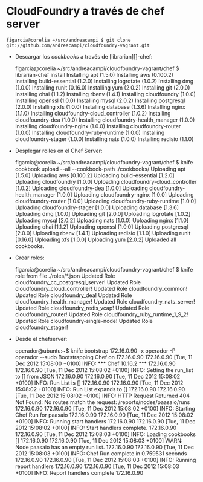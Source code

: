 CloudFoundry a través de chef server
====================================

`figarcia@corelia ~/src/andreacampi $ git clone git://github.com/andreacampi/cloudfoundry-vagrant.git`

* Descargar los _cookbooks_ a través de [librarian][]-chef: 

	figarcia@corelia ~/src/andreacampi/cloudfoundry-vagrant/chef $ librarian-chef install
	Installing apt (1.5.0)
	Installing aws (0.100.2)
	Installing build-essential (1.2.0)
	Installing logrotate (1.0.2)
	Installing dmg (1.0.0)
	Installing runit (0.16.0)
	Installing yum (2.0.2)
	Installing git (2.0.0)
	Installing ohai (1.1.2)
	Installing rbenv (1.4.1)
	Installing cloudfoundry (1.0.0)
	Installing openssl (1.0.0)
	Installing mysql (2.0.2)
	Installing postgresql (2.0.0)
	Installing xfs (1.0.0)
	Installing database (1.3.6)
	Installing nginx (1.1.0)
	Installing cloudfoundry-cloud_controller (1.0.2)
	Installing cloudfoundry-dea (1.0.0)
	Installing cloudfoundry-health_manager (1.0.0)
	Installing cloudfoundry-nginx (1.0.0)
	Installing cloudfoundry-router (1.0.0)
	Installing cloudfoundry-ruby-runtime (1.0.0)
	Installing cloudfoundry-stager (1.0.0)
	Installing nats (1.0.0)
	Installing redisio (1.1.0)

* Desplegar rolles en el Chef Server:

	figarcia@corelia ~/src/andreacampi/cloudfoundry-vagrant/chef $ knife cookbook upload --all --cookbook-path ./cookbooks/
	Uploading apt            [1.5.0]
	Uploading aws            [0.100.2]
	Uploading build-essential [1.2.0]
	Uploading cloudfoundry   [1.0.0]
	Uploading cloudfoundry-cloud_controller [1.0.2]
	Uploading cloudfoundry-dea [1.0.0]
	Uploading cloudfoundry-health_manager [1.0.0]
	Uploading cloudfoundry-nginx [1.0.0]
	Uploading cloudfoundry-router [1.0.0]
	Uploading cloudfoundry-ruby-runtime [1.0.0]
	Uploading cloudfoundry-stager [1.0.0]
	Uploading database       [1.3.6]
	Uploading dmg            [1.0.0]
	Uploading git            [2.0.0]
	Uploading logrotate      [1.0.2]
	Uploading mysql          [2.0.2]
	Uploading nats           [1.0.0]
	Uploading nginx          [1.1.0]
	Uploading ohai           [1.1.2]
	Uploading openssl        [1.0.0]
	Uploading postgresql     [2.0.0]
	Uploading rbenv          [1.4.1]
	Uploading redisio        [1.1.0]
	Uploading runit          [0.16.0]
	Uploading xfs            [1.0.0]
	Uploading yum            [2.0.2]
	Uploaded all cookbooks.


* Crear roles: 

	figarcia@corelia ~/src/andreacampi/cloudfoundry-vagrant/chef $ knife role from file ./roles/*.json
	Updated Role cloudfoundry_cc_postgresql_server!
	Updated Role cloudfoundry_cloud_controller!
	Updated Role cloudfoundry_common!
	Updated Role cloudfoundry_dea!
	Updated Role cloudfoundry_health_manager!
	Updated Role cloudfoundry_nats_server!
	Updated Role cloudfoundry_redis_vcap!
	Updated Role cloudfoundry_router!
	Updated Role cloudfoundry_ruby_runtime_1_9_2!
	Updated Role cloudfoundry-single-node!
	Updated Role cloudfoundry_stager!


* Desde el chefserver: 

	operador@ubuntu:~$ knife bootstrap 172.16.0.90 -x operador -P operador --sudo
	Bootstrapping Chef on 172.16.0.90
	172.16.0.90 [Tue, 11 Dec 2012 15:08:00 +0100] INFO: *** Chef 10.16.2 ***
	172.16.0.90 
	172.16.0.90 [Tue, 11 Dec 2012 15:08:02 +0100] INFO: Setting the run_list to [] from JSON
	172.16.0.90 
	172.16.0.90 [Tue, 11 Dec 2012 15:08:02 +0100] INFO: Run List is []
	172.16.0.90 
	172.16.0.90 [Tue, 11 Dec 2012 15:08:02 +0100] INFO: Run List expands to []
	172.16.0.90 
	172.16.0.90 [Tue, 11 Dec 2012 15:08:02 +0100] INFO: HTTP Request Returned 404 Not Found: No routes match the request: /reports/nodes/paasaio/runs
	172.16.0.90 
	172.16.0.90 [Tue, 11 Dec 2012 15:08:02 +0100] INFO: Starting Chef Run for paasaio
	172.16.0.90 
	172.16.0.90 [Tue, 11 Dec 2012 15:08:02 +0100] INFO: Running start handlers
	172.16.0.90 
	172.16.0.90 [Tue, 11 Dec 2012 15:08:02 +0100] INFO: Start handlers complete.
	172.16.0.90 
	172.16.0.90 [Tue, 11 Dec 2012 15:08:03 +0100] INFO: Loading cookbooks []
	172.16.0.90 
	172.16.0.90 [Tue, 11 Dec 2012 15:08:03 +0100] WARN: Node paasaio has an empty run list.
	172.16.0.90 
	172.16.0.90 [Tue, 11 Dec 2012 15:08:03 +0100] INFO: Chef Run complete in 0.759531 seconds
	172.16.0.90 
	172.16.0.90 [Tue, 11 Dec 2012 15:08:03 +0100] INFO: Running report handlers
	172.16.0.90 
	172.16.0.90 [Tue, 11 Dec 2012 15:08:03 +0100] INFO: Report handlers complete
	172.16.0.90 


